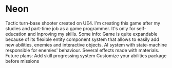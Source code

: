 # Neon

Tactic turn-base shooter created on UE4.
I'm creating this game after my studies and part-time job as a game programmer. It's only for self-education and inproving my skills.
Some info:
Game is quite expandable because of its flexible entity component system that allows to easily add new abilities, enemies and interactive objects.
AI system with state-machine responsible for enemies' behaviour.
Several effects made with materials.
Future plans:
Add skill progressing system
Customize your abilities package before missions
